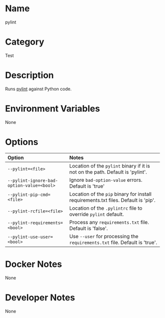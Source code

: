 <!---
  Licensed to the Apache Software Foundation (ASF) under one
  or more contributor license agreements.  See the NOTICE file
  distributed with this work for additional information
  regarding copyright ownership.  The ASF licenses this file
  to you under the Apache License, Version 2.0 (the
  "License"); you may not use this file except in compliance
  with the License.  You may obtain a copy of the License at

    http://www.apache.org/licenses/LICENSE-2.0

  Unless required by applicable law or agreed to in writing,
  software distributed under the License is distributed on an
  "AS IS" BASIS, WITHOUT WARRANTIES OR CONDITIONS OF ANY
  KIND, either express or implied.  See the License for the
  specific language governing permissions and limitations
  under the License.
-->

# Name

pylint

# Category

Test

# Description

Runs [pylint](http://pylint.org/) against Python code.

# Environment Variables

None

# Options

| Option | Notes |
|:---------|:------|
| `--pylint=<file>` | Location of the `pylint` binary if it is not on the path.  Default is 'pylint'. |
| `--pylint-ignore-bad-option-value=<bool>` | Ignore `bad-option-value` errors. Default is 'true' |
| `--pylint-pip-cmd=<file>` | Location of the `pip` binary for install requirements.txt files.  Default is 'pip'. |
| `--pylint-rcfile=<file>` | Location of the `.pylintrc` file to override `pylint` default. |
| `--pylint-requirements=<bool>` | Process any `requirements.txt` file.  Default is 'false'. |
| `--pylint-use-user=<bool>` | Use `--user` for processing the `requirements.txt` file.  Default is 'true'. |

# Docker Notes

None

# Developer Notes

None
